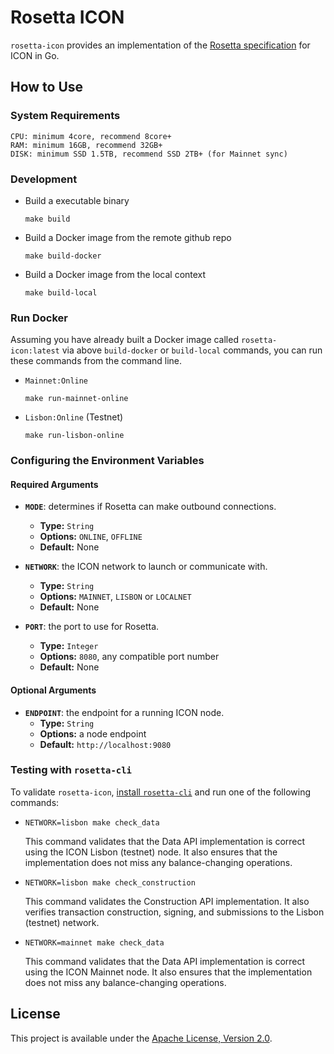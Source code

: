 # Rosetta ICON

`rosetta-icon` provides an implementation of the [Rosetta specification](https://github.com/coinbase/rosetta-specifications) for ICON in Go.

## How to Use

### System Requirements

```
CPU: minimum 4core, recommend 8core+
RAM: minimum 16GB, recommend 32GB+
DISK: minimum SSD 1.5TB, recommend SSD 2TB+ (for Mainnet sync)
```

### Development

 * Build a executable binary
   ```
   make build
   ```

 * Build a Docker image from the remote github repo
   ```
   make build-docker
   ```

 * Build a Docker image from the local context
   ```
   make build-local
   ```

### Run Docker

Assuming you have already built a Docker image called `rosetta-icon:latest` via above `build-docker` or `build-local` commands,
you can run these commands from the command line.

 * `Mainnet:Online`
   ```
   make run-mainnet-online
   ```

 * `Lisbon:Online` (Testnet)
   ```
   make run-lisbon-online
   ```

### Configuring the Environment Variables

#### Required Arguments

* **`MODE`**: determines if Rosetta can make outbound connections.
  - **Type:** `String`
  - **Options:** `ONLINE`, `OFFLINE`
  - **Default:** None


* **`NETWORK`**: the ICON network to launch or communicate with.
  - **Type:** `String`
  - **Options:** `MAINNET`, `LISBON` or `LOCALNET`
  - **Default:** None


* **`PORT`**: the port to use for Rosetta.
  - **Type:** `Integer`
  - **Options:** `8080`, any compatible port number
  - **Default:** None


#### Optional Arguments

* **`ENDPOINT`**: the endpoint for a running ICON node.
  - **Type:** `String`
  - **Options:** a node endpoint
  - **Default:** `http://localhost:9080`


### Testing with `rosetta-cli`

To validate `rosetta-icon`, [install `rosetta-cli`](https://github.com/coinbase/rosetta-cli#install)
and run one of the following commands:

* `NETWORK=lisbon make check_data`

  This command validates that the Data API implementation is correct using the ICON Lisbon (testnet) node.
  It also ensures that the implementation does not miss any balance-changing operations.

* `NETWORK=lisbon make check_construction`

  This command validates the Construction API implementation.
  It also verifies transaction construction, signing, and submissions to the Lisbon (testnet) network.

* `NETWORK=mainnet make check_data`

  This command validates that the Data API implementation is correct using the ICON Mainnet node.
  It also ensures that the implementation does not miss any balance-changing operations.


## License

This project is available under the [Apache License, Version 2.0](LICENSE).
